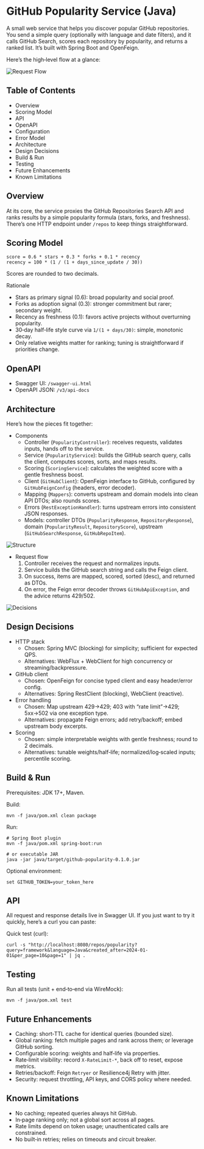 # GitHub Popularity Service (Java)

A small web service that helps you discover popular GitHub repositories. You send a simple query (optionally with language and date filters), and it calls GitHub Search, scores each repository by popularity, and returns a ranked list. It’s built with Spring Boot and OpenFeign.

Here’s the high‑level flow at a glance:

![Request Flow](docs/sequence.png)

## Table of Contents
- Overview
- Scoring Model
- API
- OpenAPI
- Configuration
- Error Model
- Architecture
- Design Decisions
- Build & Run
- Testing
- Future Enhancements
- Known Limitations

## Overview
At its core, the service proxies the GitHub Repositories Search API and ranks results by a simple popularity formula (stars, forks, and freshness). There’s one HTTP endpoint under `/repos` to keep things straightforward.

## Scoring Model
```
score = 0.6 * stars + 0.3 * forks + 0.1 * recency
recency = 100 * (1 / (1 + days_since_update / 30))
```
Scores are rounded to two decimals.

Rationale
- Stars as primary signal (0.6): broad popularity and social proof.
- Forks as adoption signal (0.3): stronger commitment but rarer; secondary weight.
- Recency as freshness (0.1): favors active projects without overturning popularity.
- 30‑day half‑life style curve via `1/(1 + days/30)`: simple, monotonic decay.
- Only relative weights matter for ranking; tuning is straightforward if priorities change.

## OpenAPI
- Swagger UI: `/swagger-ui.html`
- OpenAPI JSON: `/v3/api-docs`

## Architecture
Here’s how the pieces fit together:

- Components
  - Controller (`PopularityController`): receives requests, validates inputs, hands off to the service.
  - Service (`PopularityService`): builds the GitHub search query, calls the client, computes scores, sorts, and maps results.
  - Scoring (`ScoringService`): calculates the weighted score with a gentle freshness boost.
  - Client (`GitHubClient`): OpenFeign interface to GitHub, configured by `GitHubFeignConfig` (headers, error decoder).
  - Mapping (`Mappers`): converts upstream and domain models into clean API DTOs; also rounds scores.
  - Errors (`RestExceptionHandler`): turns upstream errors into consistent JSON responses.
  - Models: controller DTOs (`PopularityResponse`, `RepositoryResponse`), domain (`PopularityResult`, `RepositoryScore`), upstream (`GitHubSearchResponse`, `GitHubRepoItem`).

![Structure](docs/class.png)

- Request flow
  1) Controller receives the request and normalizes inputs.
  2) Service builds the GitHub search string and calls the Feign client.
  3) On success, items are mapped, scored, sorted (desc), and returned as DTOs.
  4) On error, the Feign error decoder throws `GitHubApiException`, and the advice returns 429/502.

![Decisions](docs/activity.png)

## Design Decisions
- HTTP stack
  - Chosen: Spring MVC (blocking) for simplicity; sufficient for expected QPS.
  - Alternatives: WebFlux + WebClient for high concurrency or streaming/backpressure.
- GitHub client
  - Chosen: OpenFeign for concise typed client and easy header/error config.
  - Alternatives: Spring RestClient (blocking), WebClient (reactive).
- Error handling
  - Chosen: Map upstream 429→429; 403 with “rate limit”→429; 5xx→502 via one exception type.
  - Alternatives: propagate Feign errors; add retry/backoff; embed upstream body excerpts.
- Scoring
  - Chosen: simple interpretable weights with gentle freshness; round to 2 decimals.
  - Alternatives: tunable weights/half‑life; normalized/log‑scaled inputs; percentile scoring.

## Build & Run
Prerequisites: JDK 17+, Maven.

Build:
```
mvn -f java/pom.xml clean package
```

Run:
```
# Spring Boot plugin
mvn -f java/pom.xml spring-boot:run

# or executable JAR
java -jar java/target/github-popularity-0.1.0.jar
```

Optional environment:
```
set GITHUB_TOKEN=your_token_here
```

## API
All request and response details live in Swagger UI. If you just want to try it quickly, here’s a curl you can paste:

Quick test (curl):
```
curl -s "http://localhost:8080/repos/popularity?query=framework&language=Java&created_after=2024-01-01&per_page=10&page=1" | jq .
```

## Testing
Run all tests (unit + end‑to‑end via WireMock):
```
mvn -f java/pom.xml test
```

## Future Enhancements
- Caching: short‑TTL cache for identical queries (bounded size).
- Global ranking: fetch multiple pages and rank across them; or leverage GitHub sorting.
- Configurable scoring: weights and half‑life via properties.
- Rate‑limit visibility: record `X‑RateLimit-*`, back off to reset, expose metrics.
- Retries/backoff: Feign `Retryer` or Resilience4j Retry with jitter.
- Security: request throttling, API keys, and CORS policy where needed.

## Known Limitations
- No caching; repeated queries always hit GitHub.
- In‑page ranking only; not a global sort across all pages.
- Rate limits depend on token usage; unauthenticated calls are constrained.
- No built‑in retries; relies on timeouts and circuit breaker.
